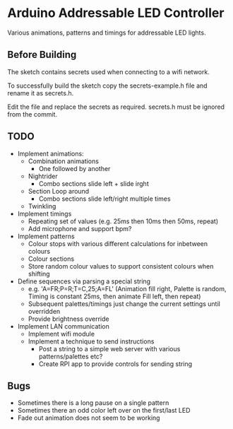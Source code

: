 # Arduino Addressable LED Controller

Various animations, patterns and timings for addressable LED lights.

## Before Building

The sketch contains secrets used when connecting to a wifi network. 

To successfully build the sketch copy the secrets-example.h file and rename it as secrets.h. 

Edit the file and replace the secrets as required. secrets.h must be ignored from the commit.

## TODO

- Implement animations:
    - Combination animations
        - One followed by another
    - Nightrider
		- Combo sections slide left + slide irght
    - Section Loop around
		- Combo sections slide left/right multiple times
    - Twinkling
- Implement timings
    - Repeating set of values (e.g. 25ms then 10ms then 50ms, repeat)
    - Add microphone and support bpm?
- Implement patterns
    - Colour stops with various different calculations for inbetween colours
    - Colour sections
	- Store random colour values to support consistent colours when shifting
- Define sequences via parsing a special string
	- e.g. 'A=FR;P=R;T=C,25;A=FL' (Animation fill right, Palette is random, Timing is constant 25ms, then animate Fill left, then repeat)
	- Subsequent palettes/timings just change the current settings until overridden
	- Provide brightness override
- Implement LAN communication
	- Implement wifi module
	- Implement a technique to send instructions
		- Post a string to a simple web server with various patterns/palettes etc?
		- Create RPI app to provide controls for sending string

## Bugs

- Sometimes there is a long pause on a single pattern
- Sometimes there an odd color left over on the first/last LED
- Fade out animation does not seem to be working
